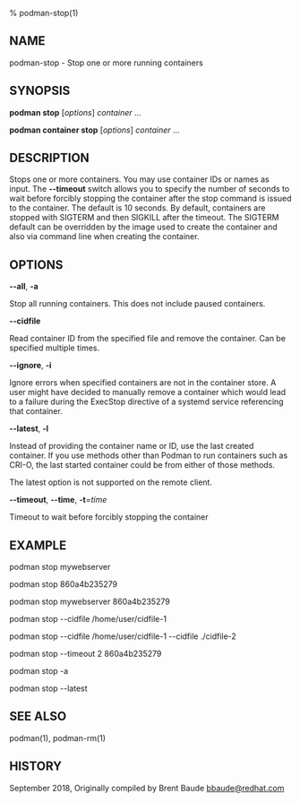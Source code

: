 % podman-stop(1)

## NAME
podman\-stop - Stop one or more running containers

## SYNOPSIS
**podman stop** [*options*] *container* ...

**podman container stop** [*options*] *container* ...

## DESCRIPTION
Stops one or more containers.  You may use container IDs or names as input. The **--timeout** switch
allows you to specify the number of seconds to wait before forcibly stopping the container after the stop command
is issued to the container. The default is 10 seconds. By default, containers are stopped with SIGTERM
and then SIGKILL after the timeout. The SIGTERM default can be overridden by the image used to create the
container and also via command line when creating the container.

## OPTIONS

**--all**, **-a**

Stop all running containers.  This does not include paused containers.

**--cidfile**

Read container ID from the specified file and remove the container.  Can be specified multiple times.

**--ignore**, **-i**

Ignore errors when specified containers are not in the container store.  A user
might have decided to manually remove a container which would lead to a failure
during the ExecStop directive of a systemd service referencing that container.

**--latest**, **-l**

Instead of providing the container name or ID, use the last created container. If you use methods other than Podman
to run containers such as CRI-O, the last started container could be from either of those methods.

The latest option is not supported on the remote client.

**--timeout**, **--time**, **-t**=*time*

Timeout to wait before forcibly stopping the container

## EXAMPLE

podman stop mywebserver

podman stop 860a4b235279

podman stop mywebserver 860a4b235279

podman stop --cidfile /home/user/cidfile-1

podman stop --cidfile /home/user/cidfile-1 --cidfile ./cidfile-2

podman stop --timeout 2 860a4b235279

podman stop -a

podman stop --latest

## SEE ALSO
podman(1), podman-rm(1)

## HISTORY
September 2018, Originally compiled by Brent Baude <bbaude@redhat.com>
